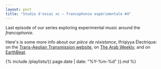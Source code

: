 ```yaml
---
layout: post
title: "Studio d'essai xc – francophonie expérimentale #4"
---
```


Last episode of our series exploring experimental music around the _francophonie_.

Here's is some more info about our _pièce de résistance_, Ifriqiyya Électrique: on the [Trans-Aeolian Transmission website](http://www.trasportimarittimi.net/trans-aeolian_transmission.html#widget6), on [The Arab Weekly](http://www.thearabweekly.com/Culture/5867/Ifriqiyya-Electrique:-When-electric-guitars-meet-Sufi-music), and on [EarthBeat](http://earthbeat.nl/artist/ifriqiyya-electrique/).

 {% include /playlists/{{ page.date | date: "%Y-%m-%d" }}.md %}
